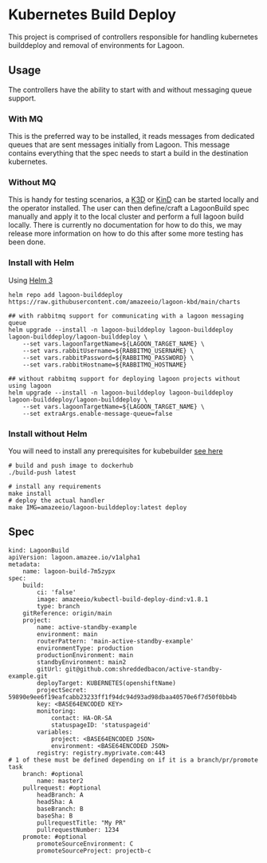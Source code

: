 # Kubernetes Build Deploy

This project is comprised of controllers responsible for handling kubernetes builddeploy and removal of environments for Lagoon.

## Usage

The controllers have the ability to start with and without messaging queue support.

### With MQ

This is the preferred way to be installed, it reads messages from dedicated queues that are sent messages initially from Lagoon. 
This message contains everything that the spec needs to start a build in the destination kubernetes.

### Without MQ

This is handy for testing scenarios, a [K3D](https://github.com/rancher/k3d) or [KinD](https://github.com/kubernetes-sigs/kind) can be started locally and the operator installed.
The user can then define/craft a LagoonBuild spec manually and apply it to the local cluster and perform a full lagoon build locally.
There is currently no documentation for how to do this, we may release more information on how to do this after some more testing has been done.

### Install with Helm

Using [Helm 3](https://helm.sh/docs/intro/install/)

```
helm repo add lagoon-builddeploy https://raw.githubusercontent.com/amazeeio/lagoon-kbd/main/charts

## with rabbitmq support for communicating with a lagoon messaging queue
helm upgrade --install -n lagoon-builddeploy lagoon-builddeploy lagoon-builddeploy/lagoon-builddeploy \
    --set vars.lagoonTargetName=${LAGOON_TARGET_NAME} \
    --set vars.rabbitUsername=${RABBITMQ_USERNAME} \
    --set vars.rabbitPassword=${RABBITMQ_PASSWORD} \
    --set vars.rabbitHostname=${RABBITMQ_HOSTNAME}

## without rabbitmq support for deploying lagoon projects without using lagoon
helm upgrade --install -n lagoon-builddeploy lagoon-builddeploy lagoon-builddeploy/lagoon-builddeploy \
    --set vars.lagoonTargetName=${LAGOON_TARGET_NAME} \
    --set extraArgs.enable-message-queue=false
```

### Install without Helm

You will need to install any prerequisites for kubebuilder [see here](https://book.kubebuilder.io/quick-start.html#prerequisites)

```
# build and push image to dockerhub
./build-push latest

# install any requirements
make install
# deploy the actual handler
make IMG=amazeeio/lagoon-builddeploy:latest deploy
```

## Spec

```
kind: LagoonBuild
apiVersion: lagoon.amazee.io/v1alpha1
metadata:
    name: lagoon-build-7m5zypx
spec:
    build:
        ci: 'false'
        image: amazeeio/kubectl-build-deploy-dind:v1.8.1
        type: branch
    gitReference: origin/main
    project:
        name: active-standby-example
        environment: main
        routerPattern: 'main-active-standby-example'
        environmentType: production
        productionEnvironment: main
        standbyEnvironment: main2
        gitUrl: git@github.com:shreddedbacon/active-standby-example.git
        deployTarget: KUBERNETES(openshiftName)
        projectSecret: 59890e9ee6f19eafcabb23233ff1f94dc94d93ad98dbaa40570e6f7d50f0bb4b
        key: <BASE64ENCODED KEY>
        monitoring:
            contact: HA-OR-SA
            statuspageID: 'statuspageid'
        variables:
            project: <BASE64ENCODED JSON>
            environment: <BASE64ENCODED JSON>
        registry: registry.myprivate.com:443
# 1 of these must be defined depending on if it is a branch/pr/promote task
    branch: #optional
        name: master2
    pullrequest: #optional
        headBranch: A
        headSha: A
        baseBranch: B
        baseSha: B
        pullrequestTitle: "My PR"
        pullrequestNumber: 1234
    promote: #optional
        promoteSourceEnvironment: C
        promoteSourceProject: projectb-c
```
